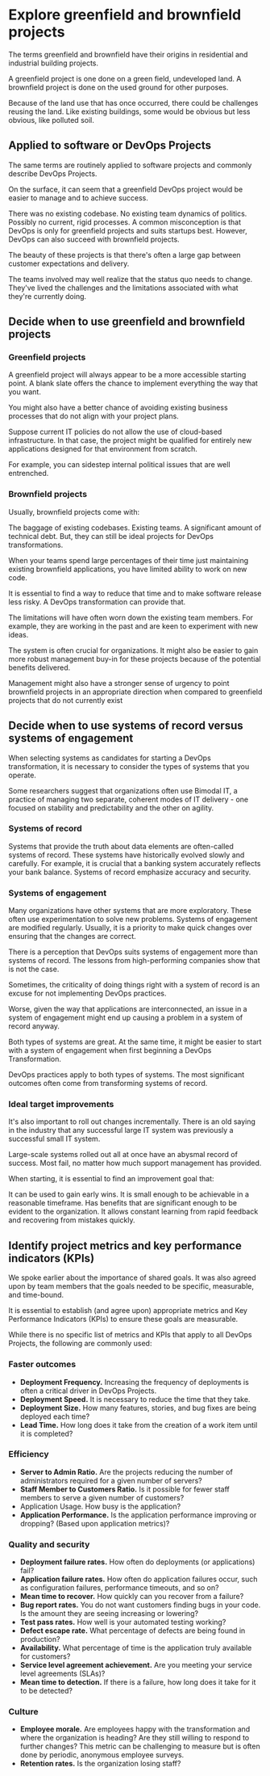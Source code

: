 # Explore greenfield and brownfield projects

The terms greenfield and brownfield have their origins in residential and industrial building projects.

A greenfield project is one done on a green field, undeveloped land. A brownfield project is done on the used ground for other purposes.

Because of the land use that has once occurred, there could be challenges reusing the land. Like existing buildings, some would be obvious but less obvious, like polluted soil.

## Applied to software or DevOps Projects

The same terms are routinely applied to software projects and commonly describe DevOps Projects.

On the surface, it can seem that a greenfield DevOps project would be easier to manage and to achieve success.

There was no existing codebase.
No existing team dynamics of politics. Possibly no current, rigid processes.
A common misconception is that DevOps is only for greenfield projects and suits startups best. However, DevOps can also succeed with brownfield projects.

The beauty of these projects is that there's often a large gap between customer expectations and delivery.

The teams involved may well realize that the status quo needs to change. They've lived the challenges and the limitations associated with what they're currently doing.

## Decide when to use greenfield and brownfield projects

### Greenfield projects

A greenfield project will always appear to be a more accessible starting point. A blank slate offers the chance to implement everything the way that you want.

You might also have a better chance of avoiding existing business processes that do not align with your project plans.

Suppose current IT policies do not allow the use of cloud-based infrastructure. In that case, the project might be qualified for entirely new applications designed for that environment from scratch.

For example, you can sidestep internal political issues that are well entrenched.

### Brownfield projects

Usually, brownfield projects come with:

The baggage of existing codebases.
Existing teams.
A significant amount of technical debt.
But, they can still be ideal projects for DevOps transformations.

When your teams spend large percentages of their time just maintaining existing brownfield applications, you have limited ability to work on new code.

It is essential to find a way to reduce that time and to make software release less risky. A DevOps transformation can provide that.

The limitations will have often worn down the existing team members. For example, they are working in the past and are keen to experiment with new ideas.

The system is often crucial for organizations. It might also be easier to gain more robust management buy-in for these projects because of the potential benefits delivered.

Management might also have a stronger sense of urgency to point brownfield projects in an appropriate direction when compared to greenfield projects that do not currently exist

## Decide when to use systems of record versus systems of engagement

When selecting systems as candidates for starting a DevOps transformation, it is necessary to consider the types of systems that you operate.

Some researchers suggest that organizations often use Bimodal IT, a practice of managing two separate, coherent modes of IT delivery - one focused on stability and predictability and the other on agility.

### Systems of record

Systems that provide the truth about data elements are often-called systems of record. These systems have historically evolved slowly and carefully. For example, it is crucial that a banking system accurately reflects your bank balance. Systems of record emphasize accuracy and security.

### Systems of engagement

Many organizations have other systems that are more exploratory. These often use experimentation to solve new problems. Systems of engagement are modified regularly. Usually, it is a priority to make quick changes over ensuring that the changes are correct.

There is a perception that DevOps suits systems of engagement more than systems of record. The lessons from high-performing companies show that is not the case.

Sometimes, the criticality of doing things right with a system of record is an excuse for not implementing DevOps practices.

Worse, given the way that applications are interconnected, an issue in a system of engagement might end up causing a problem in a system of record anyway.

Both types of systems are great. At the same time, it might be easier to start with a system of engagement when first beginning a DevOps Transformation.

DevOps practices apply to both types of systems. The most significant outcomes often come from transforming systems of record.

### Ideal target improvements

It's also important to roll out changes incrementally. There is an old saying in the industry that any successful large IT system was previously a successful small IT system.

Large-scale systems rolled out all at once have an abysmal record of success. Most fail, no matter how much support management has provided.

When starting, it is essential to find an improvement goal that:

It can be used to gain early wins.
It is small enough to be achievable in a reasonable timeframe.
Has benefits that are significant enough to be evident to the organization.
It allows constant learning from rapid feedback and recovering from mistakes quickly.

## Identify project metrics and key performance indicators (KPIs)

We spoke earlier about the importance of shared goals. It was also agreed upon by team members that the goals needed to be specific, measurable, and time-bound.

It is essential to establish (and agree upon) appropriate metrics and Key Performance Indicators (KPIs) to ensure these goals are measurable.

While there is no specific list of metrics and KPIs that apply to all DevOps Projects, the following are commonly used:

### Faster outcomes

* <b>Deployment Frequency.</b> Increasing the frequency of deployments is often a critical driver in DevOps Projects.
* <b>Deployment Speed.</b> It is necessary to reduce the time that they take.
* <b>Deployment Size.</b> How many features, stories, and bug fixes are being deployed each time?
* <b>Lead Time.</b> How long does it take from the creation of a work item until it is completed?

### Efficiency
* <b>Server to Admin Ratio.</b> Are the projects reducing the number of administrators required for a given number of servers?
* <b>Staff Member to Customers Ratio.</b> Is it possible for fewer staff members to serve a given number of customers?
* </b>Application Usage.</b> How busy is the application?
* <b>Application Performance.</b> Is the application performance improving or dropping? (Based upon application metrics)?

### Quality and security

* <b>Deployment failure rates.</b> How often do deployments (or applications) fail?
* <b>Application failure rates.</b> How often do application failures occur, such as configuration failures, performance timeouts, and so on?
* <b>Mean time to recover.</b> How quickly can you recover from a failure?
* <b>Bug report rates.</b> You do not want customers finding bugs in your code. Is the amount they are seeing increasing or lowering?
* <b>Test pass rates.</b> How well is your automated testing working?
* <b>Defect escape rate.</b> What percentage of defects are being found in production?
* <b>Availability.</b> What percentage of time is the application truly available for customers?
* <b>Service level agreement achievement.</b> Are you meeting your service level agreements (SLAs)?
* <b>Mean time to detection.</b> If there is a failure, how long does it take for it to be detected?

### Culture

* <b>Employee morale.</b> Are employees happy with the transformation and where the organization is heading? Are they still willing to respond to further changes? This metric can be challenging to measure but is often done by periodic, anonymous employee surveys.
* <b>Retention rates.</b> Is the organization losing staff?